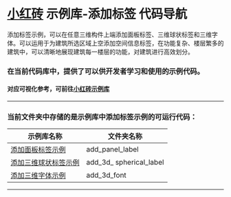 # [小红砖](www.bos.xyz) 示例库-添加标签 代码导航


添加标签示例，可以在任意三维构件上端添加面板标签、三维球状标签和三维字体。可以运用于为建筑所选区域上空添加空间信息标签，在功能复杂、楼层繁多的建筑中，可以清晰地展现建筑每一楼层的功能，对建筑进行高效划分。

### 在当前代码库中，提供了可以供开发者学习和使用的示例代码。

#### 对应可视化参考，可前往[小红砖示例库](https://www.bos.xyz/examples/)

---

### 当前文件夹中存储的是示例库中添加标签示例的可运行代码：

示例库名称 | 文件夹名称 
------------ | ------------- 
[添加面板标签示例](https://www.bos.xyz/examples/add_panel_label.html) | add_panel_label
[添加三维球状标签示例](https://www.bos.xyz/examples/add_3d_spherical_label.html) | add_3d_ spherical_label
[添加三维字体示例](https://www.bos.xyz/examples/add_3d_spherical_label.html) | add_3d_font

---
